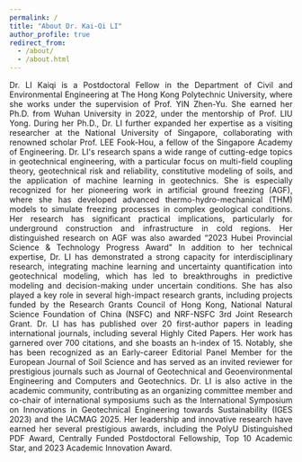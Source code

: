 ```yaml
---
permalink: /
title: "About Dr. Kai-Qi LI"
author_profile: true
redirect_from: 
  - /about/
  - /about.html
---
```



<p style="text-align: justify;">
Dr. LI Kaiqi is a Postdoctoral Fellow in the Department of Civil and Environmental Engineering at The Hong Kong Polytechnic University, where she works under the supervision of Prof. YIN Zhen-Yu. She earned her Ph.D. from Wuhan University in 2022, under the mentorship of Prof. LIU Yong. During her Ph.D., Dr. LI further expanded her expertise as a visiting researcher at the National University of Singapore, collaborating with renowned scholar Prof. LEE Fook-Hou, a fellow of the Singapore Academy of Engineering.
Dr. LI's research spans a wide range of cutting-edge topics in geotechnical engineering, with a particular focus on multi-field coupling theory, geotechnical risk and reliability, constitutive modeling of soils, and the application of machine learning in geotechnics. She is especially recognized for her pioneering work in artificial ground freezing (AGF), where she has developed advanced thermo-hydro-mechanical (THM) models to simulate freezing processes in complex geological conditions. Her research has significant practical implications, particularly for underground construction and infrastructure in cold regions. Her distinguished research on AGF was also awarded “2023 Hubei Provincial Science & Technology Progress Award”
In addition to her technical expertise, Dr. LI has demonstrated a strong capacity for interdisciplinary research, integrating machine learning and uncertainty quantification into geotechnical modeling, which has led to breakthroughs in predictive modeling and decision-making under uncertain conditions. She has also played a key role in several high-impact research grants, including projects funded by the Research Grants Council of Hong Kong, National Natural Science Foundation of China (NSFC) and NRF-NSFC 3rd Joint Research Grant.
Dr. LI has has published over 20 first-author papers in leading international journals, including several Highly Cited Papers. Her work has garnered over 700 citations, and she boasts an h-index of 15. Notably, she has been recognized as an Early-career Editorial Panel Member for the European Journal of Soil Science and has served as an invited reviewer for prestigious journals such as Journal of Geotechnical and Geoenvironmental Engineering and Computers and Geotechnics.
Dr. LI is also active in the academic community, contributing as an organizing committee member and co-chair of international symposiums such as the International Symposium on Innovations in Geotechnical Engineering towards Sustainability (IGES 2023) and the IACMAG 2025. Her leadership and innovative research have earned her several prestigious awards, including the PolyU Distinguished PDF Award, Centrally Funded Postdoctoral Fellowship, Top 10 Academic Star, and 2023 Academic Innovation Award.
 
</p>

